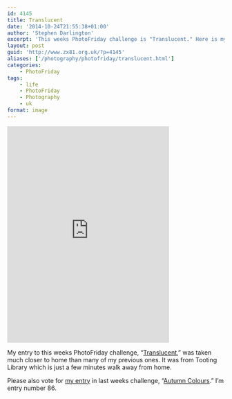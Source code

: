 ```yaml
---
id: 4145
title: Translucent
date: '2014-10-24T21:55:38+01:00'
author: 'Stephen Darlington'
excerpt: 'This weeks PhotoFriday challenge is "Translucent." Here is my entry.'
layout: post
guid: 'http://www.zx81.org.uk/?p=4145'
aliases: ['/photography/photofriday/translucent.html']
categories:
    - PhotoFriday
tags:
    - life
    - PhotoFriday
    - Photography
    - uk
format: image
---
```


<iframe allowfullscreen="" frameborder="0" height="500" loading="lazy" mozallowfullscreen="" msallowfullscreen="" oallowfullscreen="" src="https://www.flickr.com/photos/stephendarlington/14529382091/player/" webkitallowfullscreen="" width="375"></iframe>

My entry to this weeks PhotoFriday challenge, “[Translucent](http://www.photofriday.com/challenge.php?id=1444),” was taken much closer to home than many of my previous ones. It was from Tooting Library which is just a few minutes walk away from home.

Please also vote for [my entry](/photography/photofriday/autumn-colour.html) in last weeks challenge, “[Autumn Colours](http://www.photofriday.com/linkviewer.php?id=1442).” I’m entry number 86.